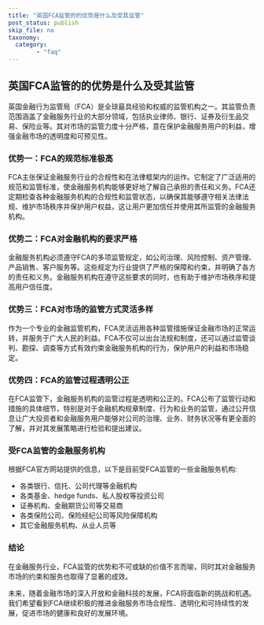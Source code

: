 ```yaml
---
title: "英国FCA监管的的优势是什么及受其监管"
post_status: publish
skip_file: no
taxonomy:
  category:
        - "faq"
---
```


## 英国FCA监管的的优势是什么及受其监管

英国金融行为监管局（FCA）是全球最具经验和权威的监管机构之一。其监管负责范围涵盖了金融服务行业的大部分领域，包括执业律师、银行、证券及衍生品交易、保险业等。其对市场的监管力度十分严格，意在保护金融服务用户的利益，增强金融市场的透明度和可预见性。

### 优势一：FCA的规范标准极高

FCA主张保证金融服务行业的合规性和在法律框架内的运作。它制定了广泛适用的规范和监管标准，使金融服务机构能够更好地了解自己承担的责任和义务。FCA还定期检查各种金融服务机构的合规性和监管状态，以确保其能够遵守相关法律法规、维护市场秩序并保护用户权益，这让用户更加信任并使用其所监管的金融服务机构。

### 优势二：FCA对金融机构的要求严格

金融服务机构必须遵守FCA的多项监管规定，如公司治理、风险控制、资产管理、产品销售、客户服务等。这些规定为行业提供了严格的保障和约束，并明确了各方的责任和义务。金融服务机构在遵守这些要求的同时，也有助于维护市场秩序和提高用户信任度。

### 优势三：FCA对市场的监管方式灵活多样

作为一个专业的金融监管机构，FCA灵活运用各种监管措施保证金融市场的正常运转，并服务于广大人民的利益。FCA不仅可以出台法规和制度，还可以通过监管谈判、勘探、调查等方式有效约束金融服务机构的行为，保护用户的利益和市场稳定。

### 优势四：FCA的监管过程透明公正

在FCA监管下，金融服务机构的监管过程是透明和公正的。FCA公布了监管行动和措施的具体细节，特别是对于金融机构规章制度、行为和业务的监管，通过公开信息让广大投资者和金融服务用户能够对公司的治理、业务、财务状况等有更全面的了解，并对其发展策略进行检验和提出建议。

### 受FCA监管的金融服务机构

根据FCA官方网站提供的信息，以下是目前受FCA监管的一些金融服务机构:

- 各类银行、信托、公司代理等金融机构
- 各类基金、hedge funds、私人股权等投资公司
- 证券机构、金融期货公司等交易商
- 各类保险公司、保险经纪公司等风险保障机构
- 其它金融服务机构、从业人员等

### 结论

在金融服务行业，FCA监管的优势和不可或缺的价值不言而喻，同时其对金融服务市场的约束和服务也取得了显著的成效。

未来，随着金融市场的深入开放和金融科技的发展，FCA将面临新的挑战和机遇。我们希望看到FCA继续积极的推进金融服务市场合规性、透明化和可持续性的发展，促进市场的健康和良好的发展环境。
